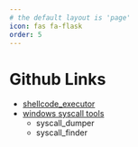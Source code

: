 ```yaml
---
# the default layout is 'page'
icon: fas fa-flask
order: 5
---
```


# Github Links

- [shellcode_executor](https://github.com/mystery2mastery/shellcode_executor)
- [windows syscall tools](https://github.com/mystery2mastery/windows_syscall_tools)
  - syscall_dumper
  - syscall_finder

